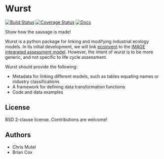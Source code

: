 # Wurst

[![Build Status](https://travis-ci.org/cmutel/wurst.svg?branch=master)](https://travis-ci.org/cmutel/wurst) [![Coverage Status](https://coveralls.io/repos/github/cmutel/wurst/badge.svg?branch=master)](https://coveralls.io/github/cmutel/wurst?branch=master) [![Docs](https://readthedocs.org/projects/wurst/badge/?version=latest)](https://wurst.readthedocs.io/)

Show how the sausage is made!

Wurst is a python package for linking and modifying industrial ecology models. In its initial development, we will link [ecoinvent](http://www.ecoinvent.org/) to the [IMAGE integrated assessment model](http://www.pbl.nl/en/publications/integrated-assessment-of-global-environmental-change-with-IMAGE-3.0). However, the intent of wurst is to be more generic, and not specific to life cycle assessment.

Wurst should provide the following:

* Metadata for linking different models, such as tables equating names or industry classifications
* A framework for defining data transformation functions
* Code and data examples

## License

BSD 2-clause license. Contributions are welcome!

## Authors

* Chris Mutel
* Brian Cox
